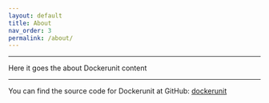 ```yaml
---
layout: default
title: About
nav_order: 3
permalink: /about/
---
```

[docker-unit-org]: https://github.com/dockerunit

<hr>
Here it goes the about Dockerunit content
<hr>

You can find the source code for Dockerunit at GitHub:
[dockerunit][docker-unit-org]
